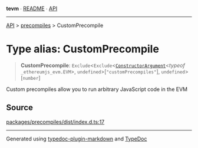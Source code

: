 **tevm** ∙ [README](../../README.md) ∙ [API](../../API.md)

***

[API](../../API.md) > [precompiles](../README.md) > CustomPrecompile

# Type alias: CustomPrecompile

> **CustomPrecompile**: `Exclude`\<`Exclude`\<[`ConstructorArgument`](../../index/type-aliases/ConstructorArgument.md)\<*typeof* `_ethereumjs_evm.EVM`\>, `undefined`\>[`"customPrecompiles"`], `undefined`\>[`number`]

Custom precompiles allow you to run arbitrary JavaScript code in the EVM

## Source

[packages/precompiles/dist/index.d.ts:17](https://github.com/evmts/tevm-monorepo/blob/main/packages/precompiles/dist/index.d.ts#L17)

***
Generated using [typedoc-plugin-markdown](https://www.npmjs.com/package/typedoc-plugin-markdown) and [TypeDoc](https://typedoc.org/)
